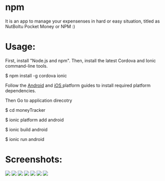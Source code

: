 # npm
It is an app to manage your expensenses in hard or easy situation, titled as NutBoltu Pocket Money or NPM :) 

Usage:
=====

First, install "Node.js and npm". Then, install the latest Cordova and Ionic command-line tools. 

$ npm install -g cordova ionic

Follow the <a href="http://cordova.apache.org/docs/en/3.3.0/guide_platforms_android_index.md.html#Android%20Platform%20Guide" target="_blank">Android</a> and <a href="http://cordova.apache.org/docs/en/3.3.0/guide_platforms_ios_index.md.html#iOS%20Platform%20Guide" target="_blank"> iOS </a> platform guides to install required platform dependencies.

Then Go to application direcotry

$ cd moneyTracker

$ ionic platform add android

$ ionic build android

$ ionic run android


Screenshots:
===========
<img src="screenshots/1.png">
<img src="screenshots/2.png">
<img src="screenshots/3.png">
<img src="screenshots/4.png">
<img src="screenshots/5.png">
<img src="screenshots/6.png">
<img src="screenshots/7.png">

